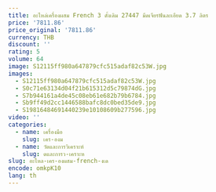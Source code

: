 ```yaml
---
title: อะไหล่เครื่องผสม French 3 ดั้งเดิม 27447 มีดเจียรฟันละเอียด 3.7 ลิตร
price: '7811.86'
price_original: '7811.86'
currency: THB
discount: ''
rating: 5
volume: 64
image: S12115ff980a647879cfc515adaf82c53W.jpg
images:
  - S12115ff980a647879cfc515adaf82c53W.jpg
  - S0c71e63134d04f21b615312d5c79874dG.jpg
  - S7b944161a4de45c08eb61e682b79b6784.jpg
  - Sb9ff49d2cc1446588bafc8dc0bed35de9.jpg
  - S19816484691440239e10108609b277596.jpg
video: ''
categories:
  - name: เครื่องมือ
    slug: เคร-องม
  - name: วัดและการวิเคราะห์
    slug: ดและการว-เคราะห
slug: อะไหล-เคร-องผสม-french-งเด
encode: omkpK10
lang: th
---
```

  